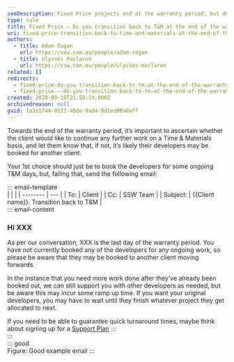 ```yaml
---
seoDescription: Fixed Price projects end at the warranty period, but do you transition back to Time & Materials for ongoing work?
type: rule
title: Fixed Price – Do you transition back to T&M at the end of the warranty period?
uri: fixed-price-transition-back-to-time-and-materials-at-the-end-of-the-warranty-period
authors:
  - title: Adam Cogan
    url: https://ssw.com.au/people/adam-cogan
  - title: Ulysses Maclaren
    url: https://ssw.com.au/people/ulysses-maclaren
related: []
redirects:
  - fixed-price-do-you-transition-back-to-tm-at-the-end-of-the-warranty-period
  - fixed-price-–-do-you-transition-back-to-tm-at-the-end-of-the-warranty-period
created: 2020-09-18T21:59:14.000Z
archivedreason: null
guid: 1a3a1f44-9521-49de-9ad4-9d1ed08a0a7f
---
```


Towards the end of the warranty period, it’s important to ascertain whether the client would like to continue any further work on a Time & Materials basis, and let them know that, if not, it’s likely their developers may be booked for another client.

Your 1st choice should just be to book the developers for some ongoing T&M days, but, failing that, send the following email:

<!--endintro-->

::: email-template  
| | |
| -------- | --- |
| To: | Client |
| Cc: | SSW Team |
| Subject: | {{Client name}}: Transition back to T&M |  
::: email-content

### Hi XXX

As per our conversation, XXX is the last day of the warranty period. You have not currently booked any of the developers for any ongoing work, so please be aware that they may be booked to another client moving forwards.

In the instance that you need more work done after they’ve already been booked out, we can still support you with other developers as needed, but be aware this may incur some ramp up time. If you want your original developers, you may have to wait until they finish whatever project they get allocated to next.

If you need to be able to guarantee quick turnaround times, maybe think about signing up for a [Support Plan](https://www.ssw.com.au/consulting/support-plans)
:::  
:::  
::: good  
Figure: Good example email
:::
